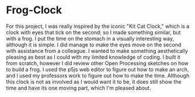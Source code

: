 # Frog-Clock

For this project, I was really inspired by the iconic "Kit Cat Clock," which is a clock with eyes that tick on the second; so I made something similar, but with a frog. I put the time on the stomach in a visually interesting way, although it is simple. I did manage to make the eyes move on the second with assistance from a colleague. I wanted to make something aesthetically pleasing as best as I could with my limited knowledge of coding. I built it from scratch, however I did review other Open Processing sketches on how to build a frog. I used the p5js web editor to figure out how to make an arch, and I used my professors work to figure out how to make the time. Although this clock is not as involved as I would want it to be, it does still show the time and have its one moving part, which I'm pleased about. 
